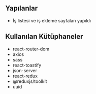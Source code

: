 ## Yapılanlar

- İş listesi ve iş ekleme sayfaları yapıldı

## Kullanılan Kütüphaneler

- react-router-dom
- axios
- sass
- react-toastify
- json-server
- react-redux
- @reduxjs/toolkit
- uuid
